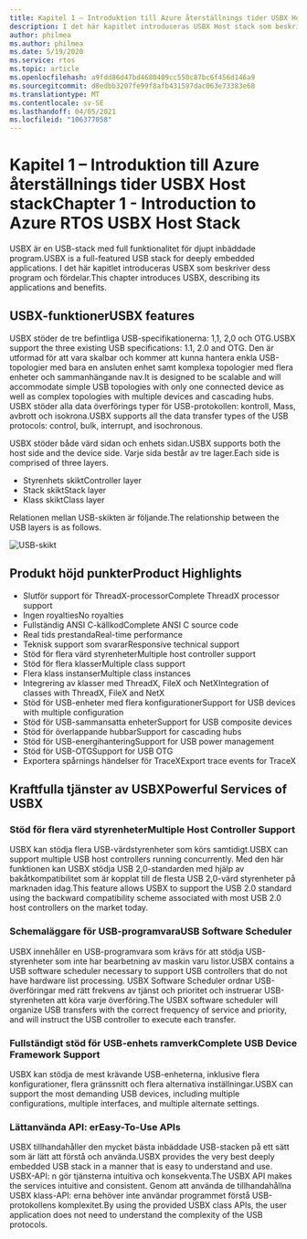 ```yaml
---
title: Kapitel 1 – Introduktion till Azure återställnings tider USBX Host stack
description: I det här kapitlet introduceras USBX Host stack som beskriver dess program och fördelar.
author: philmea
ms.author: philmea
ms.date: 5/19/2020
ms.service: rtos
ms.topic: article
ms.openlocfilehash: a9fdd86d47bd4680409cc550c87bc6f456d146a9
ms.sourcegitcommit: d8edbb3207fe99f8afb431597dac063e73383e68
ms.translationtype: MT
ms.contentlocale: sv-SE
ms.lasthandoff: 04/05/2021
ms.locfileid: "106377058"
---
```

# <a name="chapter-1---introduction-to-azure-rtos-usbx-host-stack"></a><span data-ttu-id="024b8-103">Kapitel 1 – Introduktion till Azure återställnings tider USBX Host stack</span><span class="sxs-lookup"><span data-stu-id="024b8-103">Chapter 1 - Introduction to Azure RTOS USBX Host Stack</span></span>

<span data-ttu-id="024b8-104">USBX är en USB-stack med full funktionalitet för djupt inbäddade program.</span><span class="sxs-lookup"><span data-stu-id="024b8-104">USBX is a full-featured USB stack for deeply embedded applications.</span></span> <span data-ttu-id="024b8-105">I det här kapitlet introduceras USBX som beskriver dess program och fördelar.</span><span class="sxs-lookup"><span data-stu-id="024b8-105">This chapter introduces USBX, describing its applications and benefits.</span></span>

## <a name="usbx-features"></a><span data-ttu-id="024b8-106">USBX-funktioner</span><span class="sxs-lookup"><span data-stu-id="024b8-106">USBX features</span></span>

<span data-ttu-id="024b8-107">USBX stöder de tre befintliga USB-specifikationerna: 1,1, 2,0 och OTG.</span><span class="sxs-lookup"><span data-stu-id="024b8-107">USBX support the three existing USB specifications: 1.1, 2.0 and OTG.</span></span> <span data-ttu-id="024b8-108">Den är utformad för att vara skalbar och kommer att kunna hantera enkla USB-topologier med bara en ansluten enhet samt komplexa topologier med flera enheter och sammanhängande nav.</span><span class="sxs-lookup"><span data-stu-id="024b8-108">It is designed to be scalable and will accommodate simple USB topologies with only one connected device as well as complex topologies with multiple devices and cascading hubs.</span></span> <span data-ttu-id="024b8-109">USBX stöder alla data överförings typer för USB-protokollen: kontroll, Mass, avbrott och isokrona.</span><span class="sxs-lookup"><span data-stu-id="024b8-109">USBX supports all the data transfer types of the USB protocols: control, bulk, interrupt, and isochronous.</span></span>

<span data-ttu-id="024b8-110">USBX stöder både värd sidan och enhets sidan.</span><span class="sxs-lookup"><span data-stu-id="024b8-110">USBX supports both the host side and the device side.</span></span> <span data-ttu-id="024b8-111">Varje sida består av tre lager.</span><span class="sxs-lookup"><span data-stu-id="024b8-111">Each side is comprised of three layers.</span></span>

- <span data-ttu-id="024b8-112">Styrenhets skikt</span><span class="sxs-lookup"><span data-stu-id="024b8-112">Controller layer</span></span>
- <span data-ttu-id="024b8-113">Stack skikt</span><span class="sxs-lookup"><span data-stu-id="024b8-113">Stack layer</span></span>
- <span data-ttu-id="024b8-114">Klass skikt</span><span class="sxs-lookup"><span data-stu-id="024b8-114">Class layer</span></span>

<span data-ttu-id="024b8-115">Relationen mellan USB-skikten är följande.</span><span class="sxs-lookup"><span data-stu-id="024b8-115">The relationship between the USB layers is as follows.</span></span>

![USB-skikt](./media/usbx-device-stack/usb-layers.png)

## <a name="product-highlights"></a><span data-ttu-id="024b8-117">Produkt höjd punkter</span><span class="sxs-lookup"><span data-stu-id="024b8-117">Product Highlights</span></span>

- <span data-ttu-id="024b8-118">Slutför support för ThreadX-processor</span><span class="sxs-lookup"><span data-stu-id="024b8-118">Complete ThreadX processor support</span></span>
- <span data-ttu-id="024b8-119">Ingen royalties</span><span class="sxs-lookup"><span data-stu-id="024b8-119">No royalties</span></span>
- <span data-ttu-id="024b8-120">Fullständig ANSI C-källkod</span><span class="sxs-lookup"><span data-stu-id="024b8-120">Complete ANSI C source code</span></span>
- <span data-ttu-id="024b8-121">Real tids prestanda</span><span class="sxs-lookup"><span data-stu-id="024b8-121">Real-time performance</span></span>
- <span data-ttu-id="024b8-122">Teknisk support som svarar</span><span class="sxs-lookup"><span data-stu-id="024b8-122">Responsive technical support</span></span>
- <span data-ttu-id="024b8-123">Stöd för flera värd styrenheter</span><span class="sxs-lookup"><span data-stu-id="024b8-123">Multiple host controller support</span></span>
- <span data-ttu-id="024b8-124">Stöd för flera klasser</span><span class="sxs-lookup"><span data-stu-id="024b8-124">Multiple class support</span></span>
- <span data-ttu-id="024b8-125">Flera klass instanser</span><span class="sxs-lookup"><span data-stu-id="024b8-125">Multiple class instances</span></span>
- <span data-ttu-id="024b8-126">Integrering av klasser med ThreadX, FileX och NetX</span><span class="sxs-lookup"><span data-stu-id="024b8-126">Integration of classes with ThreadX, FileX and NetX</span></span>
- <span data-ttu-id="024b8-127">Stöd för USB-enheter med flera konfigurationer</span><span class="sxs-lookup"><span data-stu-id="024b8-127">Support for USB devices with multiple configuration</span></span>
- <span data-ttu-id="024b8-128">Stöd för USB-sammansatta enheter</span><span class="sxs-lookup"><span data-stu-id="024b8-128">Support for USB composite devices</span></span>
- <span data-ttu-id="024b8-129">Stöd för överlappande hubbar</span><span class="sxs-lookup"><span data-stu-id="024b8-129">Support for cascading hubs</span></span>
- <span data-ttu-id="024b8-130">Stöd för USB-energihantering</span><span class="sxs-lookup"><span data-stu-id="024b8-130">Support for USB power management</span></span>
- <span data-ttu-id="024b8-131">Stöd för USB-OTG</span><span class="sxs-lookup"><span data-stu-id="024b8-131">Support for USB OTG</span></span>
- <span data-ttu-id="024b8-132">Exportera spårnings händelser för TraceX</span><span class="sxs-lookup"><span data-stu-id="024b8-132">Export trace events for TraceX</span></span>

## <a name="powerful-services-of-usbx"></a><span data-ttu-id="024b8-133">Kraftfulla tjänster av USBX</span><span class="sxs-lookup"><span data-stu-id="024b8-133">Powerful Services of USBX</span></span>

### <a name="multiple-host-controller-support"></a><span data-ttu-id="024b8-134">Stöd för flera värd styrenheter</span><span class="sxs-lookup"><span data-stu-id="024b8-134">Multiple Host Controller Support</span></span>

<span data-ttu-id="024b8-135">USBX kan stödja flera USB-värdstyrenheter som körs samtidigt.</span><span class="sxs-lookup"><span data-stu-id="024b8-135">USBX can support multiple USB host controllers running concurrently.</span></span> <span data-ttu-id="024b8-136">Med den här funktionen kan USBX stödja USB 2,0-standarden med hjälp av bakåtkompatibilitet som är kopplat till de flesta USB 2,0-värd styrenheter på marknaden idag.</span><span class="sxs-lookup"><span data-stu-id="024b8-136">This feature allows USBX to support the USB 2.0 standard using the backward compatibility scheme associated with most USB 2.0 host controllers on the market today.</span></span>

### <a name="usb-software-scheduler"></a><span data-ttu-id="024b8-137">Schemaläggare för USB-programvara</span><span class="sxs-lookup"><span data-stu-id="024b8-137">USB Software Scheduler</span></span>

<span data-ttu-id="024b8-138">USBX innehåller en USB-programvara som krävs för att stödja USB-styrenheter som inte har bearbetning av maskin varu listor.</span><span class="sxs-lookup"><span data-stu-id="024b8-138">USBX contains a USB software scheduler necessary to support USB controllers that do not have hardware list processing.</span></span> <span data-ttu-id="024b8-139">USBX Software Scheduler ordnar USB-överföringar med rätt frekvens av tjänst och prioritet och instruerar USB-styrenheten att köra varje överföring.</span><span class="sxs-lookup"><span data-stu-id="024b8-139">The USBX software scheduler will organize USB transfers with the correct frequency of service and priority, and will instruct the USB controller to execute each transfer.</span></span>

### <a name="complete-usb-device-framework-support"></a><span data-ttu-id="024b8-140">Fullständigt stöd för USB-enhets ramverk</span><span class="sxs-lookup"><span data-stu-id="024b8-140">Complete USB Device Framework Support</span></span>

<span data-ttu-id="024b8-141">USBX kan stödja de mest krävande USB-enheterna, inklusive flera konfigurationer, flera gränssnitt och flera alternativa inställningar.</span><span class="sxs-lookup"><span data-stu-id="024b8-141">USBX can support the most demanding USB devices, including multiple configurations, multiple interfaces, and multiple alternate settings.</span></span>

### <a name="easy-to-use-apis"></a><span data-ttu-id="024b8-142">Lättanvända API: er</span><span class="sxs-lookup"><span data-stu-id="024b8-142">Easy-To-Use APIs</span></span>

<span data-ttu-id="024b8-143">USBX tillhandahåller den mycket bästa inbäddade USB-stacken på ett sätt som är lätt att förstå och använda.</span><span class="sxs-lookup"><span data-stu-id="024b8-143">USBX provides the very best deeply embedded USB stack in a manner that is easy to understand and use.</span></span> <span data-ttu-id="024b8-144">USBX-API: n gör tjänsterna intuitiva och konsekventa.</span><span class="sxs-lookup"><span data-stu-id="024b8-144">The USBX API makes the services intuitive and consistent.</span></span> <span data-ttu-id="024b8-145">Genom att använda de tillhandahållna USBX klass-API: erna behöver inte användar programmet förstå USB-protokollens komplexitet.</span><span class="sxs-lookup"><span data-stu-id="024b8-145">By using the provided USBX class APIs, the user application does not need to understand the complexity of the USB protocols.</span></span>
